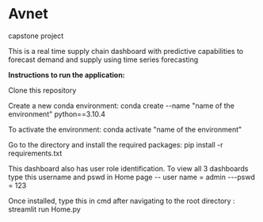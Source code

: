 # Avnet
capstone project

This is a real time supply chain dashboard with predictive capabilities to forecast demand and supply using time series forecasting

**Instructions to run the application:**

Clone this repository

Create a new conda environment: conda create --name "name of the environment" python==3.10.4
	
To activate the environment: conda activate "name of the environment"
	
Go to the directory and install the required packages: pip install -r requirements.txt

This dashboard also has user role identification. To view all 3 dashboards type this username and pswd in Home page
-- user name = admin
---pswd = 123
	
Once installed, type this in cmd after navigating to the root directory : streamlit run Home.py
